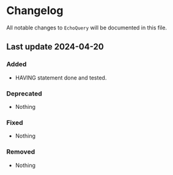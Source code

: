 # Changelog

All notable changes to `EchoQuery` will be documented in this file.

## Last update 2024-04-20

### Added
- HAVING statement done and tested.

### Deprecated
- Nothing

### Fixed
- Nothing

### Removed
- Nothing
